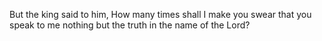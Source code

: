 But the king said to him, How many times shall I make you swear that you speak to me nothing but the truth in the name of the Lord?
